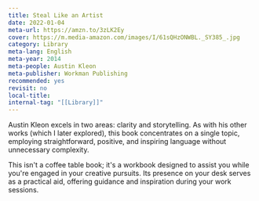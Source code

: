 ```yaml
---
title: Steal Like an Artist
date: 2022-01-04
meta-url: https://amzn.to/3zLK2Ey
cover: https://m.media-amazon.com/images/I/61sQHzONWBL._SY385_.jpg
category: Library
meta-lang: English
meta-year: 2014
meta-people: Austin Kleon
meta-publisher: Workman Publishing
recommended: yes
revisit: no
local-title:
internal-tag: "[[Library]]"
---
```

Austin Kleon excels in two areas: clarity and storytelling. As with his other works (which I later explored), this book concentrates on a single topic, employing straightforward, positive, and inspiring language without unnecessary complexity. 

This isn't a coffee table book; it's a workbook designed to assist you while you're engaged in your creative pursuits. Its presence on your desk serves as a practical aid, offering guidance and inspiration during your work sessions.
